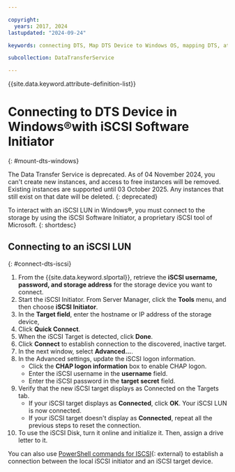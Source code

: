 ```yaml
---

copyright:
  years: 2017, 2024
lastupdated: "2024-09-24"

keywords: connecting DTS, Map DTS Device to Windows OS, mapping DTS, attaching DTS

subcollection: DataTransferService

---
```


{{site.data.keyword.attribute-definition-list}}

# Connecting to DTS Device in Windows&reg;with iSCSI Software Initiator
{: #mount-dts-windows}

The Data Transfer Service is deprecated. As of 04 November 2024, you can't create new instances, and access to free instances will be removed. Existing instances are supported until 03 October 2025. Any instances that still exist on that date will be deleted.
{: deprecated}

To interact with an iSCSI LUN in Windows&reg;, you must connect to the storage by using the iSCSI Software Initiator, a proprietary iSCSI tool of Microsoft. 
{: shortdesc}

## Connecting to an iSCSI LUN
{: #connect-dts-iscsi}

1. From the {{site.data.keyword.slportal}}, retrieve the **iSCSI username, password, and storage address** for the storage device you want to connect.
1. Start the iSCSI Initiator. From Server Manager, click the **Tools** menu, and then choose **iSCSI Initiator**.
1. In the **Target field**, enter the hostname or IP address of the storage device, 
1. Click **Quick Connect**.
1. When the iSCSI Target is detected, click **Done**.
1. Click **Connect** to establish connection to the discovered, inactive target.
1. In the next window, select **Advanced...**.
1. In the Advanced settings, update the iSCSI logon information.
   - Click the **CHAP logon information** box to enable CHAP logon.
   - Enter the iSCSI username in the **username** field.
   - Enter the iSCSI password in the **target secret** field.
1. Verify that the new iSCSI target displays as Connected on the Targets tab.
    - If your iSCSI target displays as **Connected**, click **OK**. Your iSCSI LUN is now connected.
    - If your iSCSI target doesn't display as **Connected**, repeat all the previous steps to reset the connection.
1. To use the iSCSI Disk, turn it online and initialize it. Then, assign a drive letter to it.    

You can also use [PowerShell commands for ISCSI](https://learn.microsoft.com/en-us/powershell/module/iscsi/?view=windowsserver2022-ps){: external} to establish a connection between the local iSCSI initiator and an iSCSI target device.
